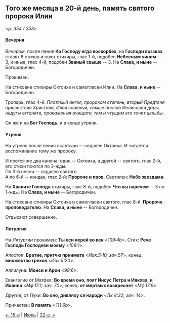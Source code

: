 
## Того же месяца в 20-й день, память святого пророка Илии

<*p. 354 / 353*>

#### Вечерня

*Вечером*, после пения **Ко Господу егда воскорбех**, на **Господи воззвах** ставят 6 стихов 
и поют стихиры, глас 1-й, подобен **Небесным чином** -- 3, 
и иные, глас 4-й, подобен **Званый свыше** -- 3. 
На **Слава, и ныне** -- Богородичен.  

Прокимен. 

На стиховне стихиры Октоиха и самогласен Илии. 
На **Слава, и ныне** -- Богородичен. 

Тропарь, глас 4-й: *Плотскый ангел, пророком степень, вторый Предтечя пришествия Христова, Илия славный, 
свыше послав Иелисеови дары, недугы отганяти, прокаженыя очищати, тем и чтущим его точит цельбы*. 

Он же и на **Бог Господь**, и в конце утрени.   

#### Утреня

На *утрене* после пения псалтыри -- седален Октоиха. 
И читается воспоминание тому же пророку.

И поется же два канона: один -- Октоиха, а другой -- святого, глас 2-й, его стихи поются по 2-жды.   
По 3-й песни -- седален святого.  
А по 6-й -- кондак, глас 2-й: **Пророче и пров**. 
Светилен: **Небо звездами**. 

На **Хвалите Господа** стихиры, глас 8-й, подобен **Что вы наречем** -- 3 по 1-жды. 
На **Слава, и ныне** -- Богородичен.

На стиховне стихиры Октоиха и самогласен святого, глас 6-й: **Пророче проповедателю**. 
На **Слава, и ныне** -- Богородичен.  

Отдыхают совершенно. 

#### Литургия

На *Литургии* прокимен: **Ты еси иерей во век** <*109:4b*>. 
Стих: **Рече Господь Господеви моему** <*109:1*>. 

Апостол: **Братие, притчю приимете** <*Иак.5:10; зач.57*>, конец: **множество грехов** <*Иак.5:20*>. 

Аллилуиа: **Моиси и Арон** <*98:6*>. 

Евангелие от Матфея: **Во время оно, поят Иисус Петра и Иякова, и Иоанна** <*Мф.17:1; зач. 70*>, 
конец: **от мертвых воскреснет** <*Мф.17:9*>. 

Другое, от Луки: **Во оно, дивляху ся народи** <*Лк.4:22; зач. 14*>. 

Причастен: **В память** <*111:6b*>. 

[← 15-е](07_15_AST.ru.md) | [Июль](README.md#20-й) | [22-е →](07_22_AST.ru.md)
